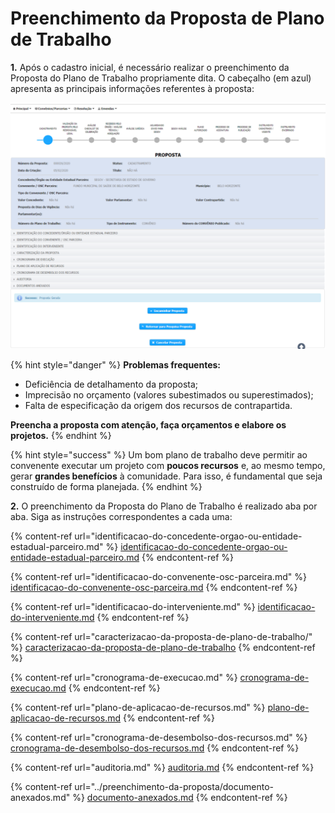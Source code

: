 # Preenchimento da Proposta de Plano de Trabalho

**1.** Após o cadastro inicial, é necessário realizar o preenchimento da Proposta do Plano de Trabalho propriamente dita. O cabeçalho (em azul) apresenta as principais informações referentes à proposta:

![](<../../../.gitbook/assets/image (354).png>)

{% hint style="danger" %}
**Problemas frequentes:**

* Deficiência de detalhamento da proposta;
* Imprecisão no orçamento (valores subestimados ou superestimados);
* Falta de especificação da origem dos recursos de contrapartida.

**Preencha a proposta com atenção,  faça orçamentos e elabore os projetos.**
{% endhint %}

{% hint style="success" %}
Um bom plano de trabalho deve permitir ao convenente executar um projeto com **poucos recursos** e, ao mesmo tempo, gerar **grandes benefícios** à comunidade. Para isso, é fundamental que seja construído de forma planejada.
{% endhint %}

**2.** O preenchimento da Proposta do Plano de Trabalho é realizado aba por aba. Siga as instruções correspondentes a cada uma:

{% content-ref url="identificacao-do-concedente-orgao-ou-entidade-estadual-parceiro.md" %}
[identificacao-do-concedente-orgao-ou-entidade-estadual-parceiro.md](identificacao-do-concedente-orgao-ou-entidade-estadual-parceiro.md)
{% endcontent-ref %}

{% content-ref url="identificacao-do-convenente-osc-parceira.md" %}
[identificacao-do-convenente-osc-parceira.md](identificacao-do-convenente-osc-parceira.md)
{% endcontent-ref %}

{% content-ref url="identificacao-do-interveniente.md" %}
[identificacao-do-interveniente.md](identificacao-do-interveniente.md)
{% endcontent-ref %}

{% content-ref url="caracterizacao-da-proposta-de-plano-de-trabalho/" %}
[caracterizacao-da-proposta-de-plano-de-trabalho](caracterizacao-da-proposta-de-plano-de-trabalho/)
{% endcontent-ref %}

{% content-ref url="cronograma-de-execucao.md" %}
[cronograma-de-execucao.md](cronograma-de-execucao.md)
{% endcontent-ref %}

{% content-ref url="plano-de-aplicacao-de-recursos.md" %}
[plano-de-aplicacao-de-recursos.md](plano-de-aplicacao-de-recursos.md)
{% endcontent-ref %}

{% content-ref url="cronograma-de-desembolso-dos-recursos.md" %}
[cronograma-de-desembolso-dos-recursos.md](cronograma-de-desembolso-dos-recursos.md)
{% endcontent-ref %}

{% content-ref url="auditoria.md" %}
[auditoria.md](auditoria.md)
{% endcontent-ref %}

{% content-ref url="../preenchimento-da-proposta/documento-anexados.md" %}
[documento-anexados.md](../preenchimento-da-proposta/documento-anexados.md)
{% endcontent-ref %}
